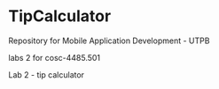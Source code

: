 # TipCalculator

Repository for Mobile Application Development - UTPB

labs 2 for cosc-4485.501

Lab 2 - tip calculator
